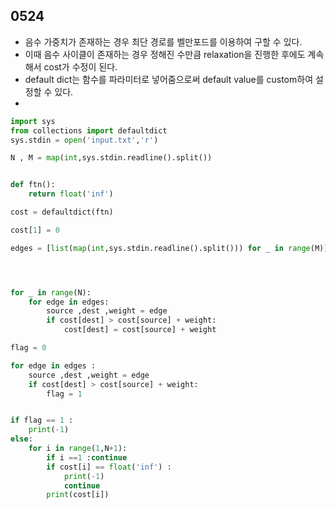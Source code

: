 ## 0524
- 음수 가중치가 존재하는 경우 최단 경로를 벨만포드를 이용하여 구할 수 있다.
- 이때 음수 사이클이 존재하는 경우 정해진 수만큼 relaxation을 진행한 후에도 계속해서 cost가 수정이 된다.
- default dict는 함수를 파라미터로 넣어줌으로써 default value를 custom하여 설정할 수 있다.
- 

```python
import sys
from collections import defaultdict
sys.stdin = open('input.txt','r')

N , M = map(int,sys.stdin.readline().split())


def ftn():
    return float('inf')

cost = defaultdict(ftn)

cost[1] = 0 

edges = [list(map(int,sys.stdin.readline().split())) for _ in range(M)]




for _ in range(N):
    for edge in edges:
        source ,dest ,weight = edge
        if cost[dest] > cost[source] + weight:
            cost[dest] = cost[source] + weight

flag = 0

for edge in edges :
    source ,dest ,weight = edge
    if cost[dest] > cost[source] + weight:
        flag = 1


if flag == 1 :
    print(-1)
else:
    for i in range(1,N+1):
        if i ==1 :continue
        if cost[i] == float('inf') : 
            print(-1)
            continue
        print(cost[i])
    
```
